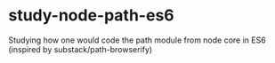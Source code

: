 # study-node-path-es6
Studying how one would code the path module from node core in ES6 (inspired by substack/path-browserify)

